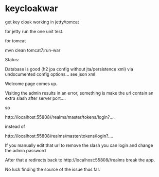 keycloakwar
=============

get key cloak working in jetty/tomcat

for jetty run the one unit test.

for tomcat

mvn clean tomcat7:run-war

Status:

Database is good (h2 jpa config without jta/persistence xml) via undocumented config options... see json xml

Welcome page comes up.

Visiting the admin results in an error, something is make the url contain an extra slash after server port....

so

http://localhost:55808//realms/master/tokens/login?....

instead of 

http://localhost:55808/realms/master/tokens/login?....

If you manually edit that url to remove the slash you can login and change the admin password

After that a redirects back to http://localhost:55808//realms break the app.

No luck finding the source of the issue thus far.

